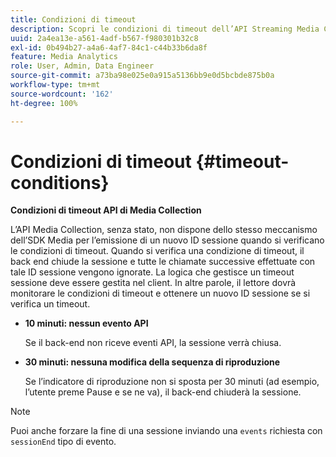 ```yaml
---
title: Condizioni di timeout
description: Scopri le condizioni di timeout dell’API Streaming Media Collection.
uuid: 2a4ea13e-a561-4adf-b567-f980301b32c8
exl-id: 0b494b27-a4a6-4af7-84c1-c44b33b6da8f
feature: Media Analytics
role: User, Admin, Data Engineer
source-git-commit: a73ba98e025e0a915a5136bb9e0d5bcbde875b0a
workflow-type: tm+mt
source-wordcount: '162'
ht-degree: 100%

---
```


# Condizioni di timeout {#timeout-conditions}

**Condizioni di timeout API di Media Collection**

L’API Media Collection, senza stato, non dispone dello stesso meccanismo dell’SDK Media per l’emissione di un nuovo ID sessione quando si verificano le condizioni di timeout. Quando si verifica una condizione di timeout, il back end chiude la sessione e tutte le chiamate successive effettuate con tale ID sessione vengono ignorate. La logica che gestisce un timeout sessione deve essere gestita nel client. In altre parole, il lettore dovrà monitorare le condizioni di timeout e ottenere un nuovo ID sessione se si verifica un timeout.

* **10 minuti: nessun evento API**

   Se il back-end non riceve eventi API, la sessione verrà chiusa.
* **30 minuti: nessuna modifica della sequenza di riproduzione**

   Se l’indicatore di riproduzione non si sposta per 30 minuti (ad esempio, l’utente preme Pause e se ne va), il back-end chiuderà la sessione.

>[!NOTE]
>
>Puoi anche forzare la fine di una sessione inviando una `events` richiesta con `sessionEnd` tipo di evento.

